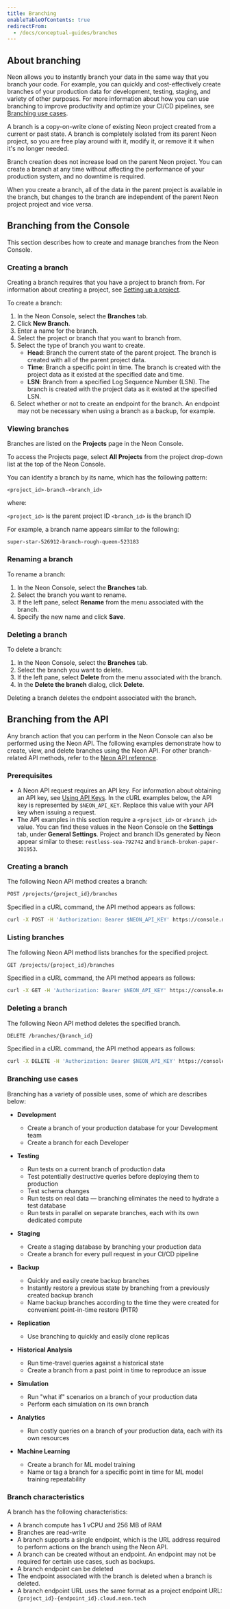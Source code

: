 ```yaml
---
title: Branching
enableTableOfContents: true
redirectFrom:
  - /docs/conceptual-guides/branches
---
```


<a id="branches-coming-soon/"></a>

## About branching

Neon allows you to instantly branch your data in the same way that you branch your code. For example, you can quickly and cost-effectively create branches of your production data for development, testing, staging, and variety of other purposes. For more information about how you can use branching to improve productivity and optimize your CI/CD pipelines, see [Branching use cases](#branching-use-cases).

A branch is a copy-on-write clone of existing Neon project created from a current or past state. A branch is completely isolated from its parent Neon project, so you are free play around with it, modify it, or remove it it when it's no longer needed.

Branch creation does not increase load on the parent Neon project. You can create a branch at any time without affecting the performance of your production system, and no downtime is required.

When you create a branch, all of the data in the parent project is available in the branch, but changes to the branch are independent of the parent Neon project project and vice versa.

## Branching from the Console

This section describes how to create and manage branches from the Neon Console.

### Creating a branch

Creating a branch requires that you have a project to branch from. For information about creating a project, see [Setting up a project](/docs/getting-started-with-neon/setting-up-a-project).

To create a branch:

1. In the Neon Console, select the **Branches** tab.
2. Click **New Branch**.
3. Enter a name for the branch.
4. Select the project or branch that you want to branch from.
5. Select the type of branch you want to create. 
    - **Head**: Branch the current state of the parent project. The branch is created with all of the parent project data.
    - **Time**: Branch a specific point in time. The branch is created with the project data as it existed at the specified date and time.
    - **LSN**: Branch from a specified Log Sequence Number (LSN). The branch is created with the project data as it existed at the specified LSN.
6. Select whether or not to create an endpoint for the branch. An endpoint may not be necessary when using a branch as a backup, for example.


### Viewing branches

Branches are listed on the **Projects** page in the Neon Console.

To access the Projects page, select **All Projects** from the project drop-down list at the top of the Neon Console.

You can identify a branch by its name, which has the following pattern:

```example
<project_id>-branch-<branch_id>
```

where:

`<project_id>` is the parent project ID
`<branch_id>` is the branch ID

For example, a branch name appears similar to the following:

```example
super-star-526912-branch-rough-queen-523183
```

### Renaming a branch

To rename a branch:

1. In the Neon Console, select the **Branches** tab.
2. Select the branch you want to rename.
3. If the left pane, select **Rename** from the menu associated with the branch.
4. Specify the new name and click **Save**.

### Deleting a branch

To delete a branch:

1. In the Neon Console, select the **Branches** tab.
2. Select the branch you want to delete.
3. If the left pane, select **Delete** from the menu associated with the branch.
4. In the **Delete the branch** dialog, click **Delete**.

Deleting a branch deletes the endpoint associated with the branch.

## Branching from the API

Any branch action that you can perform in the Neon Console can also be performed using the Neon API. The following examples demonstrate how to create, view, and delete branches using the Neon API. For other branch-related API methods, refer to the [Neon API reference](https://neon.tech/api-reference/).

### Prerequisites

- A Neon API request requires an API key. For information about obtaining an API key, see [Using API Keys](/docs/get-started-with-neon/using-api-keys). In the cURL examples below, the API key is represented by `$NEON_API_KEY`. Replace this value with your API key when issuing a request.
- The API examples in this section require a `<project_id>` or `<branch_id>` value. You can find these values in the Neon Console on the **Settings** tab, under **General Settings**. Project and branch IDs generated by Neon appear similar to these: `restless-sea-792742` and `branch-broken-paper-301953`. 

### Creating a branch

The following Neon API method creates a branch:

```bash
POST /projects/{project_id}/branches
```

Specified in a cURL command, the API method appears as follows:

```bash
curl -X POST -H 'Authorization: Bearer $NEON_API_KEY' https://console.neon.tech/api/v2/projects/<project_id>/branches
```

### Listing branches

The following Neon API method lists branches for the specified project.

```bash
GET /projects/{project_id}/branches
```

Specified in a cURL command, the API method appears as follows:

```bash
curl -X GET -H 'Authorization: Bearer $NEON_API_KEY' https://console.neon.tech/api/v2/projects/<project_id>/branches
```

### Deleting a branch

The following Neon API method deletes the specified branch.

```bash
DELETE /branches/{branch_id}
```

Specified in a cURL command, the API method appears as follows:

```bash
curl -X DELETE -H 'Authorization: Bearer $NEON_API_KEY' https://console.neon.tech/api/v2/branches/<branch_id>
```

### Branching use cases

Branching has a variety of possible uses, some of which are describes below:

- **Development**
    - Create a branch of your production database for your Development team
    - Create a branch for each Developer
	
- **Testing** 
    -	Run tests on a current branch of production data
    -	Test potentially destructive queries before deploying them to production
    -	Test schema changes
    -	Run tests on real data &mdash; branching eliminates the need to hydrate a test database
    -	Run tests in parallel on separate branches, each with its own dedicated compute

- **Staging**
    - Create a staging database by branching your production data
    - Create a branch for every pull request in your CI/CD pipeline
			
- **Backup**
    -	Quickly and easily create backup branches
    -	Instantly restore a previous state by branching from a previously created backup branch
    -	Name backup branches according to the time they were created for convenient point-in-time restore (PITR)
	
- **Replication**
    - Use branching to quickly and easily clone replicas

- **Historical Analysis**
    -	Run time-travel queries against a historical state
    -	Create a branch from a past point in time to reproduce an issue
	
- **Simulation**
    - Run "what if" scenarios on a branch of your production data
    - Perform each simulation on its own branch
	
- **Analytics**
    - Run costly queries on a branch of your production data, each with its own resources
	
- **Machine Learning**
    -	Create a branch for ML model training
    -	Name or tag a branch for a specific point in time for ML model training repeatability

### Branch characteristics

A branch has the following characteristics:

- A branch compute has 1 vCPU and 256 MB of RAM
- Branches are read-write 
- A branch supports a single endpoint, which is the URL address required to perform actions on the branch using the Neon API.
- A branch can be created without an endpoint. An endpoint may not be required for certain use cases, such as backups.
- A branch endpoint can be deleted
- The endpoint associated with the branch is deleted when a branch is deleted.
- A branch endpoint URL uses the same format as a project endpoint URL: `{project_id}-{endpoint_id}.cloud.neon.tech`
